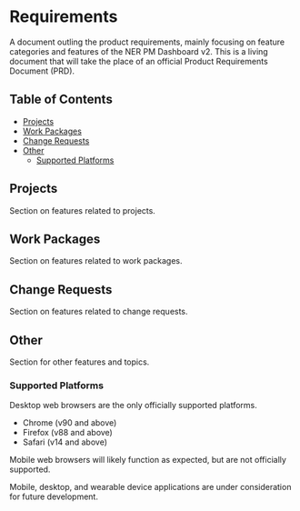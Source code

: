 # Requirements

A document outling the product requirements, mainly focusing on feature categories and features of the NER PM Dashboard v2.
This is a living document that will take the place of an official Product Requirements Document (PRD).

## Table of Contents

- [Projects](https://github.com/Northeastern-Electric-Racing/PM-Dashboard-v2/blob/main/Docs/Requirements.md#projects)
- [Work Packages](https://github.com/Northeastern-Electric-Racing/PM-Dashboard-v2/blob/main/Docs/Requirements.md#work-packages)
- [Change Requests](https://github.com/Northeastern-Electric-Racing/PM-Dashboard-v2/blob/main/Docs/Requirements.md#change-requests)
- [Other](https://github.com/Northeastern-Electric-Racing/PM-Dashboard-v2/blob/main/Docs/Requirements.md#other)
  - [Supported Platforms](https://github.com/Northeastern-Electric-Racing/PM-Dashboard-v2/blob/main/Docs/Requirements.md#supported-platforms)

## Projects

Section on features related to projects.

## Work Packages

Section on features related to work packages.

## Change Requests

Section on features related to change requests.

## Other

Section for other features and topics.

### Supported Platforms

Desktop web browsers are the only officially supported platforms.

- Chrome (v90 and above)
- Firefox (v88 and above)
- Safari (v14 and above)

Mobile web browsers will likely function as expected, but are not officially supported.

Mobile, desktop, and wearable device applications are under consideration for future development.
